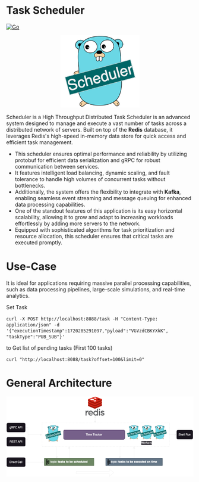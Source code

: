 # Task Scheduler


[![Go](https://github.com/ehsaniara/scheduler/actions/workflows/go.yml/badge.svg?branch=main)](https://github.com/ehsaniara/scheduler/actions/workflows/go.yml)


<p align="center">
  <img src="docs/scheduler-logo.png" alt="scheduler logo"/>
</p>

Scheduler is a High Throughput Distributed Task Scheduler is an advanced system designed to manage and execute a vast number of tasks across a distributed network of servers. 
Built on top of the **Redis** database, it leverages Redis's high-speed in-memory data store for quick access and efficient task management. 


* This scheduler ensures optimal performance and reliability by utilizing protobuf for efficient data serialization and gRPC for robust communication between services. 
* It features intelligent load balancing, dynamic scaling, and fault tolerance to handle high volumes of concurrent tasks without bottlenecks. 
* Additionally, the system offers the flexibility to integrate with **Kafka**, enabling seamless event streaming and message queuing for enhanced data processing capabilities. 
* One of the standout features of this application is its easy horizontal scalability, allowing it to grow and adapt to increasing workloads effortlessly by adding more servers to the network. 
* Equipped with sophisticated algorithms for task prioritization and resource allocation, this scheduler ensures that critical tasks are executed promptly.

# Use-Case

It is ideal for applications requiring massive parallel processing capabilities, such as data processing pipelines, large-scale simulations, and real-time analytics.

Set Task
```shell
curl -X POST http://localhost:8088/task -H "Content-Type: application/json" -d '{"executionTimestamp":1720285291097,"pyload":"VGVzdCBKYXkK", "taskType":"PUB_SUB"}'
```

to Get list of pending tasks (First 100 tasks)
```shell
curl "http://localhost:8088/task?offset=100&limit=0"
```


# General Architecture

<p align="center">
  <img src="docs/diagram1.png" alt="General Architecture"/>
</p>
